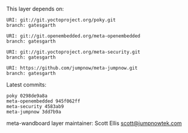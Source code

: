 This layer depends on:

    URI: git://git.yoctoproject.org/poky.git
    branch: gatesgarth

    URI: git://git.openembedded.org/meta-openembedded
    branch: gatesgarth

    URI: git://git.yoctoproject.org/meta-security.git
    branch: gatesgarth

    URI: https://github.com/jumpnow/meta-jumpnow.git
    branch: gatesgarth

Latest commits:

    poky 0298de9a8a
    meta-openembedded 945f062ff
    meta-security 4583ab9
    meta-jumpnow 3dd7b9a

meta-wandboard layer maintainer: Scott Ellis <scott@jumpnowtek.com>
